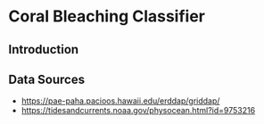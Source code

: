 # Coral Bleaching Classifier

## Introduction

## Data Sources

- https://pae-paha.pacioos.hawaii.edu/erddap/griddap/
- https://tidesandcurrents.noaa.gov/physocean.html?id=9753216 